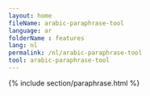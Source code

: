 ```yaml
---
layout: home
fileName: arabic-paraphrase-tool
language: ar
folderName : features
lang: nl
permalink: /nl/arabic-paraphrase-tool
tool: arabic-paraphrase-tool
---
```

{% include section/paraphrase.html %}